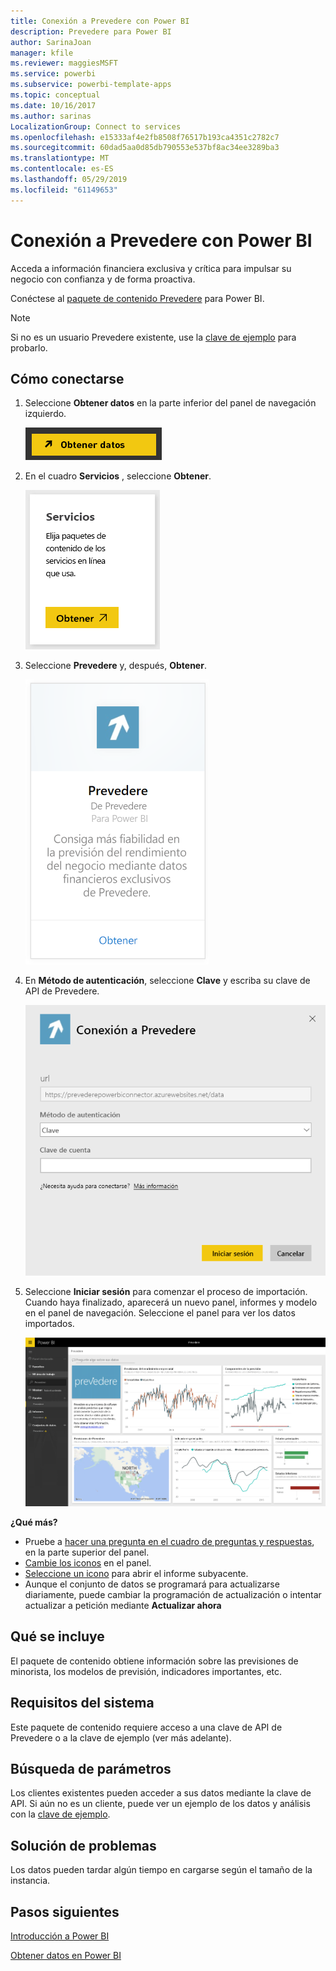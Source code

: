 ```yaml
---
title: Conexión a Prevedere con Power BI
description: Prevedere para Power BI
author: SarinaJoan
manager: kfile
ms.reviewer: maggiesMSFT
ms.service: powerbi
ms.subservice: powerbi-template-apps
ms.topic: conceptual
ms.date: 10/16/2017
ms.author: sarinas
LocalizationGroup: Connect to services
ms.openlocfilehash: e15333af4e2fb8508f76517b193ca4351c2782c7
ms.sourcegitcommit: 60dad5aa0d85db790553e537bf8ac34ee3289ba3
ms.translationtype: MT
ms.contentlocale: es-ES
ms.lasthandoff: 05/29/2019
ms.locfileid: "61149653"
---
```

# <a name="connect-to-prevedere-with-power-bi"></a>Conexión a Prevedere con Power BI
Acceda a información financiera exclusiva y crítica para impulsar su negocio con confianza y de forma proactiva.

Conéctese al [paquete de contenido Prevedere](https://app.powerbi.com/getdata/services/prevedere) para Power BI.

>[!NOTE]
>Si no es un usuario Prevedere existente, use la [clave de ejemplo](https://prevederepowerbiconnector.azurewebsites.net/static/learnmore.html) para probarlo.

## <a name="how-to-connect"></a>Cómo conectarse
1. Seleccione **Obtener datos** en la parte inferior del panel de navegación izquierdo.
   
   ![](media/service-connect-to-prevedere/getdata.png)
2. En el cuadro **Servicios** , seleccione **Obtener**.
   
   ![](media/service-connect-to-prevedere/services.png)
3. Seleccione **Prevedere** y, después, **Obtener**.
   
   ![](media/service-connect-to-prevedere/connect.png)
4. En **Método de autenticación**, seleccione **Clave** y escriba su clave de API de Prevedere.
   
    ![](media/service-connect-to-prevedere/creds.png)
5. Seleccione **Iniciar sesión** para comenzar el proceso de importación. Cuando haya finalizado, aparecerá un nuevo panel, informes y modelo en el panel de navegación. Seleccione el panel para ver los datos importados.
   
     ![](media/service-connect-to-prevedere/dashboard.png)

**¿Qué más?**

* Pruebe a [hacer una pregunta en el cuadro de preguntas y respuestas](consumer/end-user-q-and-a.md), en la parte superior del panel.
* [Cambie los iconos](service-dashboard-edit-tile.md) en el panel.
* [Seleccione un icono](consumer/end-user-tiles.md) para abrir el informe subyacente.
* Aunque el conjunto de datos se programará para actualizarse diariamente, puede cambiar la programación de actualización o intentar actualizar a petición mediante **Actualizar ahora**

## <a name="whats-included"></a>Qué se incluye
El paquete de contenido obtiene información sobre las previsiones de minorista, los modelos de previsión, indicadores importantes, etc.

## <a name="system-requirements"></a>Requisitos del sistema
Este paquete de contenido requiere acceso a una clave de API de Prevedere o a la clave de ejemplo (ver más adelante).

## <a name="finding-parameters"></a>Búsqueda de parámetros
<a name="FindingParams"></a>

Los clientes existentes pueden acceder a sus datos mediante la clave de API. Si aún no es un cliente, puede ver un ejemplo de los datos y análisis con la [clave de ejemplo](https://prevederepowerbiconnector.azurewebsites.net/static/learnmore.html).

## <a name="troubleshooting"></a>Solución de problemas
Los datos pueden tardar algún tiempo en cargarse según el tamaño de la instancia.

## <a name="next-steps"></a>Pasos siguientes
[Introducción a Power BI](service-get-started.md)

[Obtener datos en Power BI](service-get-data.md)


